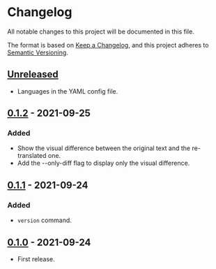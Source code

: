 # Changelog
All notable changes to this project will be documented in this file.

The format is based on [Keep a Changelog](https://keepachangelog.com/en/1.0.0/),
and this project adheres to [Semantic Versioning](https://semver.org/spec/v2.0.0.html).

## [Unreleased]
- Languages in the YAML config file.

## [0.1.2] - 2021-09-25
### Added
- Show the visual difference between the original text and the re-translated one.
- Add the --only-diff flag to display only the visual difference.

## [0.1.1] - 2021-09-24
### Added
- `version` command.

## [0.1.0] - 2021-09-24
- First release.

[Unreleased]: https://github.com/rangzen/t2/compare/v0.1.2...HEAD
[0.1.2]: https://github.com/rangzen/t2/compare/v0.1.1...v0.1.2
[0.1.1]: https://github.com/rangzen/t2/compare/v0.1.0...v0.1.1
[0.1.0]: https://github.com/rangzen/t2/releases/tag/v0.1.0

